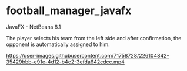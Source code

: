 # football_manager_javafx

JavaFX - NetBeans 8.1

The player selects his team from the left side and after confirmation, the opponent is automatically assigned to him.

https://user-images.githubusercontent.com/71758728/226104842-35429bbb-e91e-4d12-b4c2-3efda642cdcc.mp4
